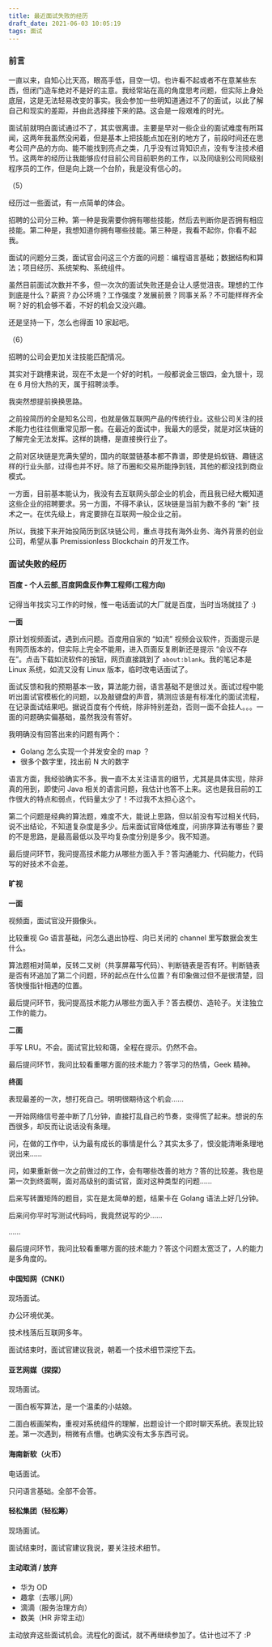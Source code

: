 ```yaml
---
title: 最近面试失败的经历
draft_date: 2021-06-03 10:05:19
tags: 面试
---
```


### 前言

一直以来，自知心比天高，眼高手低，目空一切。也许看不起或者不在意某些东西，但闭门造车绝对不是好的主意。我经常站在高的角度思考问题，但实际上身处底层，这是无法轻易改变的事实。我会参加一些明知道通过不了的面试，以此了解自己和现实的差距，并由此选择接下来的路。这会是一段艰难的时光。

面试前就明白面试通过不了，其实很离谱。主要是早对一些企业的面试难度有所耳闻，这两年我虽然没闲着，但是基本上把技能点加在别的地方了，前段时间还在思考公司产品的方向、能不能找到亮点之类，几乎没有过背知识点，没有专注技术细节。这两年的经历让我能够应付目前公司目前职务的工作，以及同级别公司同级别程序员的工作，但是向上跳一个台阶，我是没有信心的。

（5）

经历过一些面试，有一点简单的体会。

招聘的公司分三种。第一种是我需要你拥有哪些技能，然后去判断你是否拥有相应技能。第二种是，我想知道你拥有哪些技能。第三种是，我看不起你，你看不起我。

面试的问题分三类，面试官会问这三个方面的问题：编程语言基础；数据结构和算法；项目经历、系统架构、系统组件。

虽然目前面试次数并不多，但一次次的面试失败还是会让人感觉沮丧。理想的工作到底是什么？薪资？办公环境？工作强度？发展前景？同事关系？不可能样样齐全啊？好的机会够不着，不好的机会又没兴趣。

还是坚持一下，怎么也得面 10 家起吧。

（6）

招聘的公司会更加关注技能匹配情况。

其实对于跳槽来说，现在不太是一个好的时机，一般都说金三银四，金九银十，现在 6 月份大热的天，属于招聘淡季。

我突然想提前换换思路。

之前投简历的全是知名公司，也就是做互联网产品的传统行业。这些公司关注的技术能力也往往侧重常见那一套。在最近的面试中，我最大的感受，就是对区块链的了解完全无法发挥。这样的跳槽，是直接换行业了。

之前对区块链是充满失望的，国内的联盟链基本都不靠谱，即使是蚂蚁链、趣链这样的行业头部，过得也并不好。除了币圈和交易所能挣到钱，其他的都没找到商业模式。

一方面，目前基本能认为，我没有去互联网头部企业的机会，而且我已经大概知道这些企业的招聘要求。另一方面，不得不承认，区块链是当前为数不多的 “新” 技术之一。在优先级上，肯定要排在互联网一般企业之前。

所以，我接下来开始投简历到区块链公司，重点寻找有海外业务、海外背景的创业公司，希望从事 Premissionless Blockchain 的开发工作。

### 面试失败的经历

#### 百度 - 个人云部_百度网盘反作弊工程师(工程方向)

记得当年找实习工作的时候，惟一电话面试的大厂就是百度，当时当场就挂了 :) 

**一面**

原计划视频面试，遇到点问题。百度用自家的 “如流” 视频会议软件，页面提示是有网页版本的，但实际上完全不能用，进入页面反复刷新还是提示 “会议不存在”。点击下载如流软件的按钮，网页直接跳到了 `about:blank`。我的笔记本是 Linux 系统，如流又没有 Linux 版本，临时改电话面试了。

面试反馈和我的预期基本一致，算法能力弱，语言基础不是很过关。面试过程中能听出面试官模板化的问题，以及敲键盘的声音，猜测应该是有标准化的面试流程，在记录面试结果吧。据说百度有个传统，除非特别差劲，否则一面不会挂人。。。一面的问题确实偏基础，虽然我没有答好。

我明确没有回答出来的问题有两个：

- Golang 怎么实现一个并发安全的 map ？
- 很多个数字里，找出前 N 大的数字

语言方面，我经验确实不多。我一直不太关注语言的细节，尤其是具体实现，除非真的用到，即使问 Java 相关的语言问题，我估计也答不上来。这也是我目前的工作很大的特点和弱点，代码量太少了！不过我不太担心这个。

第二个问题是经典的算法题，难度不大，能说上思路，但以前没有写过相关代码，说不出结论，不知道复杂度是多少。后来面试官降低难度，问排序算法有哪些？要的不是思路，是最高最低以及平均复杂度分别是多少。我不知道。

最后提问环节，我问提高技术能力从哪些方面入手？答沟通能力、代码能力，代码写的好技术不会差。

#### 旷视

**一面**

视频面，面试官没开摄像头。

比较重视 Go 语言基础，问怎么退出协程、向已关闭的 channel 里写数据会发生什么。

算法题相对简单，反转二叉树（共享屏幕写代码）、判断链表是否有环。判断链表是否有环追加了第二个问题，环的起点在什么位置？有印象做过但不是很清楚，回答快慢指针相遇的位置。

最后提问环节，我问提高技术能力从哪些方面入手？答去模仿、造轮子。关注独立工作的能力。

**二面**

手写 LRU。不会。面试官比较和蔼，全程在提示。仍然不会。

最后提问环节，我问比较看重哪方面的技术能力？答学习的热情，Geek 精神。

**终面**

表现最差的一次，想打死自己。明明很期待这个机会……

一开始网络信号差中断了几分钟，直接打乱自己的节奏，变得慌了起来。想说的东西很多，却反而让说话没有条理。

问，在做的工作中，认为最有成长的事情是什么？其实太多了，恨没能清晰条理地说出来……

问，如果重新做一次之前做过的工作，会有哪些改善的地方？答的比较差。我也是第一次到终面啊，面对高级别的面试官，面对这种类型的问题……

后来写转置矩阵的题目，实在是太简单的题，结果卡在 Golang 语法上好几分钟。

后来问你平时写测试代码吗，我竟然说写的少……

……

最后提问环节，我问比较看重哪方面的技术能力？答这个问题太宽泛了，人的能力是多角度的。

#### 中国知网（CNKI）

现场面试。

办公环境优美。

技术栈落后互联网多年。

面试结束时，面试官建议我说，朝着一个技术细节深挖下去。

#### 亚艺网媒（探探）

现场面试。

一面白板写算法，是一个温柔的小姑娘。

二面白板画架构，重视对系统组件的理解，出题设计一个即时聊天系统。表现比较差。第一次遇到，稍微有点懵。也确实没有太多东西可说。

#### 海南新软（火币）

电话面试。

只问语言基础。全部不会答。

#### 轻松集团（轻松筹）

现场面试。

面试结束时，面试官建议我说，要关注技术细节。

#### 主动取消 / 放弃

- 华为 OD
- 趣拿（去哪儿网）
- 滴滴（服务治理方向）
- 数美（HR 非常主动）

主动放弃这些面试机会。流程化的面试，就不再继续参加了。估计也过不了 :P
